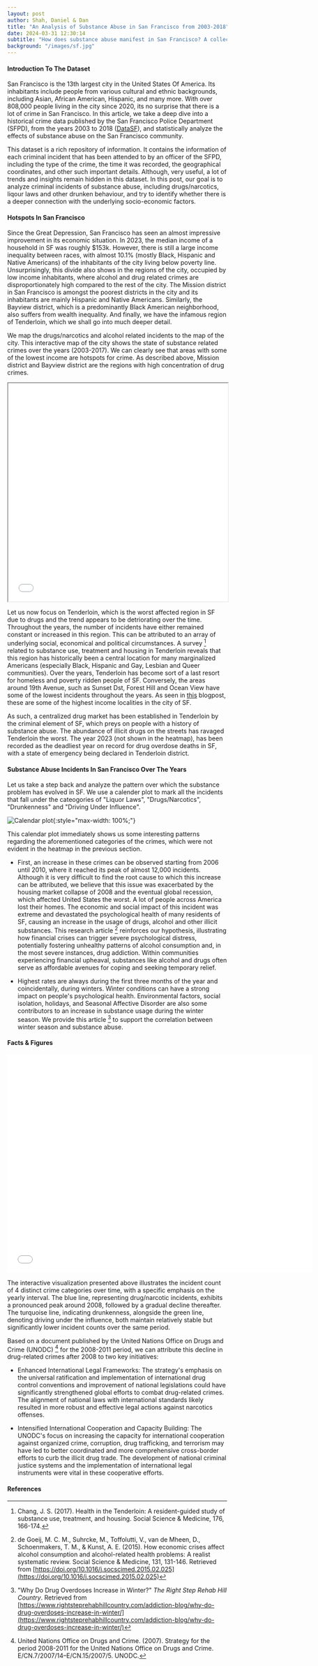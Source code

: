 ```yaml
---
layout: post
author: Shah, Daniel & Dan
title: "An Analysis of Substance Abuse in San Francisco from 2003-2018"
date: 2024-03-31 12:30:14
subtitle: "How does substance abuse manifest in San Francisco? A collection of analyzed patterns, visualizations and derived insights based on the city's alcohol and drug usage."
background: "/images/sf.jpg"
---
```


#### Introduction To The Dataset

San Francisco is the 13th largest city in the United States Of America. Its inhabitants include people from various cultural and ethnic backgrounds, including Asian, African American, Hispanic, and many more. With over 808,000 people living in the city since 2020, its no surprise that there is a lot of crime in San Francisco. In this article, we take a deep dive into a historical crime data published by the San Francisco Police Department (SFPD), from the years 2003 to 2018 ([DataSF](https://data.sfgov.org/Public-Safety/Police-Department-Incident-Reports-Historical-2003/tmnf-yvry/about_data)), and statistically analyze the effects of substance abuse on the San Francisco community.

This dataset is a rich repository of information. It contains the information of each criminal incident that has been attended to by an officer of the SFPD, including the type of the crime, the time it was recorded, the geographical coordinates, and other such important details. Although, very useful, a lot of trends and insights remain hidden in this dataset. In this post, our goal is to analyze criminal incidents of substance abuse, including drugs/narcotics, liqour laws and other drunken behaviour, and try to identify whether there is a deeper connection with the underlying socio-economic factors.

#### Hotspots In San Francisco

Since the Great Depression, San Francisco has seen an almost impressive improvement in its economic situation. In 2023, the median income of a household in SF was roughly $153k. However, there is still a large income inequality between races, with almost 10.1% (mostly Black, Hispanic and Native Americans) of the inhabitants of the city living below poverty line. Unsurprisingly, this divide also shows in the regions of the city, occupied by low income inhabitants, where alcohol and drug related crimes are disproportionately high compared to the rest of the city. The Mission district in San Francisco is amongst the poorest districts in the city and its inhabitants are mainly Hispanic and Native Americans. Similarly, the Bayview district, which is a predominantly Black American neighborhood, also suffers from wealth inequality. And finally, we have the infamous region of Tenderloin, which we shall go into much deeper detail.

We map the drugs/narcotics and alcohol related incidents to the map of the city. This interactive map of the city shows the state of substance related crimes over the years (2003-2017). We can clearly see that areas with some of the lowest income are hotspots for crime. As described above, Mission district and Bayview district are the regions with high concentration of drug crimes.

<iframe src="/time_heatmap.html" height="500" width="100%"></iframe>

Let us now focus on Tenderloin, which is the worst affected region in SF due to drugs and the trend appears to be detriorating over the time. Throughout the years, the number of incidents have either remained constant or increased in this region. This can be attributed to an array of underlying social, economical and political circumstances. A survey [^survey] related to substance use, treatment and housing in Tenderloin reveals that this region has historically been a central location for many marginalized Americans (especially Black, Hispanic and Gay, Lesbian and Queer communities). Over the years, Tenderloin has become sort of a last resort for homeless and poverty ridden people of SF. Conversely, the areas around 19th Avenue, such as Sunset Dst, Forest Hill and Ocean View have some of the lowest incidents throughout the years. As seen in [this](https://sf.curbed.com/2016/12/9/13899936/income-inequality-map-san-francisco) blogpost, these are some of the highest income localities in the city of SF.

As such, a centralized drug market has been established in Tenderloin by the criminal element of SF, which preys on people with a history of substance abuse. The abundance of illicit drugs on the streets has ravaged Tenderloin the worst. The year 2023 (not shown in the heatmap), has been recorded as the deadliest year on record for drug overdose deaths in SF, with a state of emergency being declared in Tenderloin district.

#### Substance Abuse Incidents In San Francisco Over The Years

Let us take a step back and analyze the pattern over which the substance problem has evolved in SF. We use a calender plot to mark all the incidents that fall under the cateogories of "Liquor Laws", "Drugs/Narcotics", "Drunkenness" and "Driving Under Influence".

![Calendar plot](/images/crimes_calendar.png){:style="max-width: 100%;"}

This calendar plot immediately shows us some interesting patterns regarding the aforementioned categories of the crimes, which were not evident in the heatmap in the previous section.

- First, an increase in these crimes can be observed starting from 2006 until 2010, where it reached its peak of almost 12,000 incidents. Although it is very difficult to find the root cause to which this increase can be attributed, we believe that this issue was exacerbated by the housing market collapse of 2008 and the eventual global recession, which affected United States the worst. A lot of people across America lost their homes. The economic and social impact of this incident was extreme and devastated the psychological health of many residents of SF, causing an increase in the usage of drugs, alcohol and other illicit substances. This research article [^Crisis] reinforces our hypothesis, illustrating how financial crises can trigger severe psychological distress, potentially fostering unhealthy patterns of alcohol consumption and, in the most severe instances, drug addiction. Within communities experiencing financial upheaval, substances like alcohol and drugs often serve as affordable avenues for coping and seeking temporary relief.

- Highest rates are always during the first three months of the year and coincidentally, during winters. Winter conditions can have a strong impact on people's psychological health. Environmental factors, social isolation, holidays, and Seasonal Affective Disorder are also some contributors to an increase in substance usage during the winter season. We provide this article [^Winter] to support the correlation between winter season and substance abuse.

#### Facts & Figures

<iframe src="/Bokeh.html" height="500" width="700" style="border:none;"></iframe>

The interactive visualization presented above illustrates the incident count of 4 distinct crime categories over time, with a specific emphasis on the yearly interval. The blue line, representing drug/narcotic incidents, exhibits a pronounced peak around 2008, followed by a gradual decline thereafter. The turquoise line, indicating drunkenness, alongside the green line, denoting driving under the influence, both maintain relatively stable but significantly lower incident counts over the same period.

Based on a document published by the United Nations Office on Drugs and Crime (UNODC) [^UNODC] for the 2008-2011 period, we can attribute this decline in drug-related crimes after 2008 to two key initiatives:

- Enhanced International Legal Frameworks: The strategy's emphasis on the universal ratification and implementation of international drug control conventions and improvement of national legislations could have significantly strengthened global efforts to combat drug-related crimes. The alignment of national laws with international standards likely resulted in more robust and effective legal actions against narcotics offenses.

- Intensified International Cooperation and Capacity Building: The UNODC's focus on increasing the capacity for international cooperation against organized crime, corruption, drug trafficking, and terrorism may have led to better coordinated and more comprehensive cross-border efforts to curb the illicit drug trade. The development of national criminal justice systems and the implementation of international legal instruments were vital in these cooperative efforts.

#### References

[^survey]: Chang, J. S. (2017). Health in the Tenderloin: A resident-guided study of substance use, treatment, and housing. Social Science & Medicine, 176, 166-174.
[^Crisis]: de Goeij, M. C. M., Suhrcke, M., Toffolutti, V., van de Mheen, D., Schoenmakers, T. M., & Kunst, A. E. (2015). How economic crises affect alcohol consumption and alcohol-related health problems: A realist systematic review. Social Science & Medicine, 131, 131-146. Retrieved from [https://doi.org/10.1016/j.socscimed.2015.02.025](https://doi.org/10.1016/j.socscimed.2015.02.025)
[^Winter]: "Why Do Drug Overdoses Increase in Winter?" _The Right Step Rehab Hill Country_. Retrieved from [https://www.rightsteprehabhillcountry.com/addiction-blog/why-do-drug-overdoses-increase-in-winter/](https://www.rightsteprehabhillcountry.com/addiction-blog/why-do-drug-overdoses-increase-in-winter/)
[^UNODC]: United Nations Office on Drugs and Crime. (2007). Strategy for the period 2008-2011 for the United Nations Office on Drugs and Crime. E/CN.7/2007/14–E/CN.15/2007/5. UNODC.
